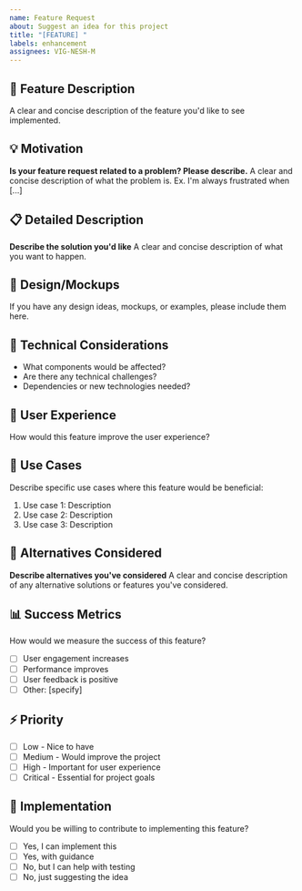 ```yaml
---
name: Feature Request
about: Suggest an idea for this project
title: "[FEATURE] "
labels: enhancement
assignees: VIG-NESH-M
---
```


## 🚀 Feature Description

A clear and concise description of the feature you'd like to see implemented.

## 💡 Motivation

**Is your feature request related to a problem? Please describe.**
A clear and concise description of what the problem is. Ex. I'm always frustrated when [...]

## 📋 Detailed Description

**Describe the solution you'd like**
A clear and concise description of what you want to happen.

## 🎨 Design/Mockups

If you have any design ideas, mockups, or examples, please include them here.

## 🔧 Technical Considerations

- What components would be affected?
- Are there any technical challenges?
- Dependencies or new technologies needed?

## 📱 User Experience

How would this feature improve the user experience?

## 🎯 Use Cases

Describe specific use cases where this feature would be beneficial:

1. Use case 1: Description
2. Use case 2: Description
3. Use case 3: Description

## 🔄 Alternatives Considered

**Describe alternatives you've considered**
A clear and concise description of any alternative solutions or features you've considered.

## 📊 Success Metrics

How would we measure the success of this feature?

- [ ] User engagement increases
- [ ] Performance improves
- [ ] User feedback is positive
- [ ] Other: [specify]

## ⚡ Priority

- [ ] Low - Nice to have
- [ ] Medium - Would improve the project
- [ ] High - Important for user experience
- [ ] Critical - Essential for project goals

## 🤝 Implementation

Would you be willing to contribute to implementing this feature?

- [ ] Yes, I can implement this
- [ ] Yes, with guidance
- [ ] No, but I can help with testing
- [ ] No, just suggesting the idea
